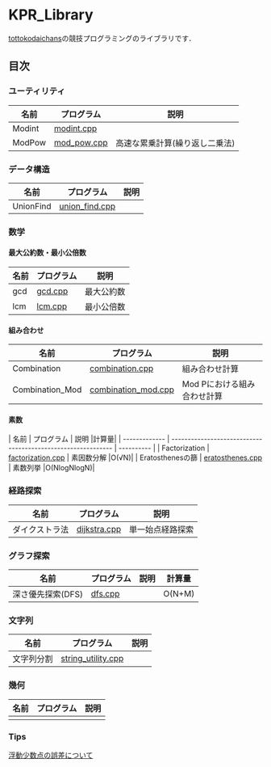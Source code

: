 # KPR_Library

[tottokodaichans](https://atcoder.jp/users/tottokodaichans)の競技プログラミングのライブラリです．

## 目次

### ユーティリティ

| 名前   | プログラム                                                   | 説明 |
| ------ | ------------------------------------------------------------ | ---- |
| Modint | [modint.cpp](https://github.com/IidaTakuma/KPR_Library/blob/master/modint.cpp) |      |
| ModPow | [mod_pow.cpp](https://github.com/IidaTakuma/KPR_Library/blob/master/mod_pow.cpp) | 高速な累乗計算(繰り返し二乗法) |

### データ構造

| 名前 | プログラム | 説明 |
| ---- | ---------- | ---- |
|UnionFind|[union_find.cpp](https://github.com/IidaTakuma/KPR_Library/blob/master/union_find.cpp)||

### 数学

#### 最大公約数・最小公倍数

| 名前 | プログラム                                                   | 説明       |
| ---- | ------------------------------------------------------------ | ---------- |
| gcd  | [gcd.cpp](https://github.com/IidaTakuma/KPR_Library/blob/master/gcd.cpp) | 最大公約数 |
| lcm  | [lcm.cpp](https://github.com/IidaTakuma/KPR_Library/blob/master/lcm.cpp) | 最小公倍数 |

#### 組み合わせ

| 名前        | プログラム                                                   | 説明                        |
| ----------- | ------------------------------------------------------------ | --------------------------- |
| Combination | [combination.cpp](https://github.com/IidaTakuma/KPR_Library/blob/master/combination.cpp) | 組み合わせ計算 |
| Combination_Mod | [combination_mod.cpp](https://github.com/IidaTakuma/KPR_Library/blob/master/combination_mod.cpp) | Mod Pにおける組み合わせ計算 |

#### 素数

| 名前          | プログラム                                                   | 説明       |計算量|
| ------------- | ------------------------------------------------------------ | ---------- |
| Factorization | [factorization.cpp](https://github.com/IidaTakuma/KPR_Library/blob/master/factorization.cpp) | 素因数分解 |O(√N)|
| Eratosthenesの篩 | [eratosthenes.cpp](https://github.com/IidaTakuma/KPR_Library/blob/master/eratosthenes.cpp) | 素数列挙 |O(NlogNlogN)|

### 経路探索

| 名前           | プログラム                                                   | 説明             |
| -------------- | ------------------------------------------------------------ | ---------------- |
| ダイクストラ法 | [dijkstra.cpp](https://github.com/IidaTakuma/KPR_Library/blob/master/dijkstra.cpp) | 単一始点経路探索 |

### グラフ探索

| 名前              | プログラム                                                   | 説明 | 計算量 |
| ----------------- | ------------------------------------------------------------ | ---- | ------ |
| 深さ優先探索(DFS) | [dfs.cpp](https://github.com/IidaTakuma/KPR_Library/blob/master/dfs.cpp) |      | O(N+M) |

### 文字列

| 名前 | プログラム | 説明 |
| ---- | ---------- | ---- |
| 文字列分割 | [string_utility.cpp](https://github.com/IidaTakuma/KPR_Library/blob/master/string_utility.cpp) |      |

### 幾何

| 名前 | プログラム | 説明 |
| ---- | ---------- | ---- |
|      |            |      |



### Tips
[浮動少数点の誤差について](https://qiita.com/mod_poppo/items/910b5fb9303baf864bf7)
